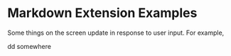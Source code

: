 # Markdown Extension Examples

Some things on the screen update in response to user input. For example,

dd somewhere
